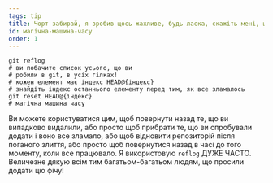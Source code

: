 ```yaml
---
tags: tip
title: Чорт забирай, я зробив щось жахливе, будь ласка, скажіть мені, що git має машину часу!?!
id: магічна-машина-часу
order: 1
---
```


```git
git reflog
# ви побачите список усього, що ви
# робили в git, в усіх гілках!
# кожен елемент має індекс HEAD@{індекс}
# знайдіть індекс останнього елементу перед тим, як все зламалось
git reset HEAD@{індекс}
# магічна машина часу
```

Ви можете користуватися цим, щоб повернути назад те, що ви випадково видалили, або просто щоб прибрати те, що ви спробували додати і воно все зламало, або щоб відновити репозиторій після поганого злиття, або просто щоб повернутися назад в часі до того моменту, коли все працювало. Я використовую `reflog` ДУЖЕ ЧАСТО. Величезне дякую всім тим багатьом-багатьом людям, що просили додати цю фічу!